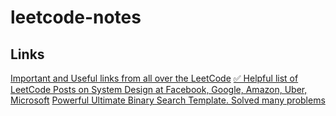 # leetcode-notes

## Links
[Important and Useful links from all over the LeetCode](https://leetcode.com/discuss/post/665604/important-and-useful-links-from-all-over-ocy8/)
[✅ Helpful list of LeetCode Posts on System Design at Facebook, Google, Amazon, Uber, Microsoft](https://leetcode.com/discuss/post/1140451/helpful-list-of-leetcode-posts-on-system-ny4v/)
[ Powerful Ultimate Binary Search Template. Solved many problems](https://leetcode.com/discuss/post/786126/python-powerful-ultimate-binary-search-t-rwv8/)
